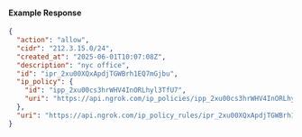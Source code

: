 <!-- Code generated for API Clients. DO NOT EDIT. -->

#### Example Response

```json
{
  "action": "allow",
  "cidr": "212.3.15.0/24",
  "created_at": "2025-06-01T10:07:08Z",
  "description": "nyc office",
  "id": "ipr_2xu00XQxApdjTGWBrh1EQ7mGjbu",
  "ip_policy": {
    "id": "ipp_2xu00cs3hrWHV4InORLhyl3TfU7",
    "uri": "https://api.ngrok.com/ip_policies/ipp_2xu00cs3hrWHV4InORLhyl3TfU7"
  },
  "uri": "https://api.ngrok.com/ip_policy_rules/ipr_2xu00XQxApdjTGWBrh1EQ7mGjbu"
}
```
